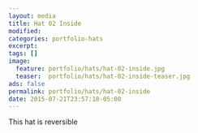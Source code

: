 ```yaml
---
layout: media
title: Hat 02 Inside
modified:
categories: portfolio-hats
excerpt:
tags: []
image:
  feature: portfolio/hats/hat-02-inside.jpg
  teaser:  portfolio/hats/hat-02-inside-teaser.jpg
ads: false
permalink: portfolio/hats/hat-02-inside
date: 2015-07-21T23:57:18-05:00
---
```


This hat is reversible